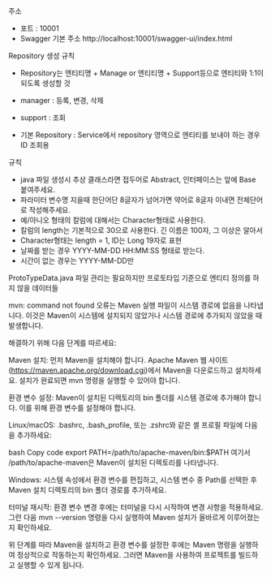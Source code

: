 주소

- 포트 : 10001
- Swagger 기본 주소 http://localhost:10001/swagger-ui/index.html

Repository 생성 규칙

- Repository는 엔티티명 + Manage or 엔티티명 + Support등으로 엔티티와 1:1이 되도록 생성할 것

- manager : 등록, 변경, 삭제
- support : 조회
- 기본 Repository : Service에서 repository 영역으로 엔티티를 보내야 하는 경우 ID 조회용

규칙

- java 파일 생성시 추상 클래스라면 접두어로 Abstract, 인터페이스는 앞에 Base 붙여주세요.
- 파라미터 변수명 지을때 한단어단 8글자가 넘어가면 약어로 8글자 이내면 전체단어로 작성해주세요.
- 예/아니오 형태의 칼럼에 대해서는 Character형태로 사용한다.
- 칼럼의 length는 기본적으로 30으로 사용한다. 긴 이름은 100자, 그 이상은 알아서
- Character형태는 length = 1, ID는 Long 19자로 표현
- 날짜를 받는 경우 YYYY-MM-DD HH:MM:SS 형태로 받는다.
- 시간이 없는 경우는 YYYY-MM-DD만

ProtoTypeData.java 파일
관리는 필요하지만 프로토타입 기준으로 엔티티 정의를 하지 않을 데이터들

mvn: command not found 오류는 Maven 실행 파일이 시스템 경로에 없음을 나타냅니다. 이것은 Maven이 시스템에 설치되지 않았거나 시스템 경로에 추가되지 않았을 때 발생합니다.

해결하기 위해 다음 단계를 따르세요:

Maven 설치: 먼저 Maven을 설치해야 합니다. Apache Maven 웹 사이트(https://maven.apache.org/download.cgi)에서 Maven을 다운로드하고 설치하세요. 설치가 완료되면 mvn 명령을 실행할 수 있어야 합니다.

환경 변수 설정: Maven이 설치된 디렉토리의 bin 폴더를 시스템 경로에 추가해야 합니다. 이를 위해 환경 변수를 설정해야 합니다.

Linux/macOS: .bashrc, .bash_profile, 또는 .zshrc와 같은 셸 프로필 파일에 다음을 추가하세요:

bash
Copy code
export PATH=/path/to/apache-maven/bin:$PATH
여기서 /path/to/apache-maven은 Maven이 설치된 디렉토리를 나타냅니다.

Windows: 시스템 속성에서 환경 변수를 편집하고, 시스템 변수 중 Path를 선택한 후 Maven 설치 디렉토리의 bin 폴더 경로를 추가하세요.

터미널 재시작: 환경 변수 변경 후에는 터미널을 다시 시작하여 변경 사항을 적용하세요. 그런 다음 mvn --version 명령을 다시 실행하여 Maven 설치가 올바르게 이루어졌는지 확인하세요.

위 단계를 따라 Maven을 설치하고 환경 변수를 설정한 후에는 Maven 명령을 실행하여 정상적으로 작동하는지 확인하세요. 그러면 Maven을 사용하여 프로젝트를 빌드하고 실행할 수 있게 됩니다.
